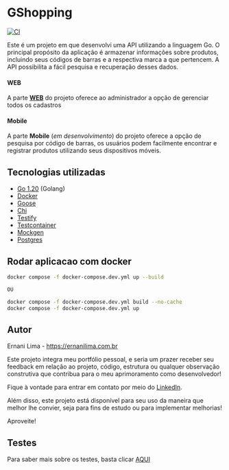 # GShopping
[![CI](https://github.com/ernanilima/gshopping/actions/workflows/ci.yml/badge.svg)](https://github.com/ernanilima/gshopping/actions/workflows/ci.yml)

Este é um projeto em que desenvolvi uma API utilizando a linguagem Go. O principal propósito da aplicação é armazenar informações sobre produtos, incluindo seus códigos de barras e a respectiva marca a que pertencem. A API possibilita a fácil pesquisa e recuperação desses dados.

#### WEB

A parte **[WEB](https://github.com/ernanilima/wshopping)** do projeto oferece ao administrador a opção de gerenciar todos os cadastros

#### Mobile

A parte **Mobile** (_em desenvolvimento_) do projeto oferece a opção de pesquisa por código de barras, os usuários podem facilmente encontrar e registrar produtos utilizando seus dispositivos móveis.

## Tecnologias utilizadas

- [Go 1.20](https://go.dev/doc/go1.20) (Golang)
- [Docker](https://hub.docker.com/r/ernanilima/gshopping/tags)
- [Goose](https://github.com/pressly/goose)
- [Chi](https://github.com/go-chi/chi)
- [Testify](https://github.com/stretchr/testify)
- [Testcontainer](https://golang.testcontainers.org/quickstart)
- [Mockgen](https://github.com/uber-go/mock)
- [Postgres](https://www.postgresql.org)

## Rodar aplicacao com docker

```bash
docker compose -f docker-compose.dev.yml up --build

OU

docker compose -f docker-compose.dev.yml build --no-cache
docker compose -f docker-compose.dev.yml up
```

## Autor

Ernani Lima - https://ernanilima.com.br

Este projeto integra meu portfólio pessoal, e seria um prazer receber seu feedback em relação ao projeto, código, estrutura ou qualquer observação construtiva que contribua para o meu aprimoramento como desenvolvedor!

Fique à vontade para entrar em contato por meio do [LinkedIn](https://www.linkedin.com/in/ernanilima).

Além disso, este projeto está disponível para seu uso da maneira que melhor lhe convier, seja para fins de estudo ou para implementar melhorias!

Aproveite!

## Testes

Para saber mais sobre os testes, basta clicar [AQUI](https://github.com/ernanilima/gshopping/tree/main/app/test)
